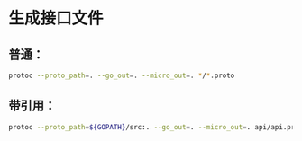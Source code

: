 # 生成接口文件

## 普通：

```bash
protoc --proto_path=. --go_out=. --micro_out=. */*.proto
```

## 带引用：

```bash
protoc --proto_path=${GOPATH}/src:. --go_out=. --micro_out=. api/api.proto 
```